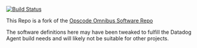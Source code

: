 [![Build Status](https://travis-ci.com/DataDog/omnibus-software.svg?branch=master)](https://travis-ci.com/DataDog/omnibus-software)

This Repo is a fork of the [Opscode Omnibus Software Repo](https://github.com/opscode/omnibus-software)

The software definitions here may have been tweaked to fulfill the Datadog Agent build needs and will likely not be suitable for other projects.
